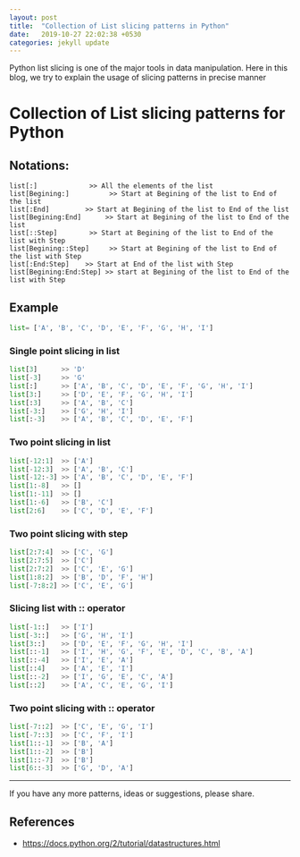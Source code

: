 ```yaml
---
layout: post
title:  "Collection of List slicing patterns in Python"
date:   2019-10-27 22:02:38 +0530
categories: jekyll update
---
```




Python list slicing is one of the major tools in data manipulation.
Here in this blog, we try to explain the usage of slicing patterns in precise manner

# Collection of List slicing patterns for Python 

##  Notations:

```
list[:]             >> All the elements of the list
list[Begining:]          >> Start at Begining of the list to End of the list
list[:End]         >> Start at Begining of the list to End of the list
list[Begining:End]      >> Start at Begining of the list to End of the list
list[::Step]        >> Start at Begining of the list to End of the list with Step
list[Begining::Step]     >> Start at Begining of the list to End of the list with Step
list[:End:Step]    >> Start at End of the list with Step
list[Begining:End:Step] >> start at Begining of the list to End of the list with Step
```
## Example

```python
list= ['A', 'B', 'C', 'D', 'E', 'F', 'G', 'H', 'I']
```

### Single point slicing in list

```python
list[3]      >> 'D'
list[-3]     >> 'G'
list[:]      >> ['A', 'B', 'C', 'D', 'E', 'F', 'G', 'H', 'I']
list[3:]     >> ['D', 'E', 'F', 'G', 'H', 'I']
list[:3]     >> ['A', 'B', 'C']
list[-3:]    >> ['G', 'H', 'I']
list[:-3]    >> ['A', 'B', 'C', 'D', 'E', 'F']
```
### Two point slicing in list

```python
list[-12:1]  >> ['A']
list[-12:3]  >> ['A', 'B', 'C']
list[-12:-3] >> ['A', 'B', 'C', 'D', 'E', 'F']
list[1:-8]   >> []
list[1:-11]  >> []
list[1:-6]   >> ['B', 'C']
list[2:6]    >> ['C', 'D', 'E', 'F']
```

### Two point slicing with step

```python
list[2:7:4]  >> ['C', 'G']
list[2:7:5]  >> ['C']
list[2:7:2]  >> ['C', 'E', 'G']
list[1:8:2]  >> ['B', 'D', 'F', 'H']
list[-7:8:2] >> ['C', 'E', 'G']
```

### Slicing list with :: operator

```python
list[-1::]   >> ['I']
list[-3::]   >> ['G', 'H', 'I']
list[3::]    >> ['D', 'E', 'F', 'G', 'H', 'I']
list[::-1]   >> ['I', 'H', 'G', 'F', 'E', 'D', 'C', 'B', 'A']
list[::-4]   >> ['I', 'E', 'A']
list[::4]    >> ['A', 'E', 'I']
list[::-2]   >> ['I', 'G', 'E', 'C', 'A']
list[::2]    >> ['A', 'C', 'E', 'G', 'I']

```

### Two point slicing with :: operator

```python
list[-7::2]  >> ['C', 'E', 'G', 'I']
list[-7::3]  >> ['C', 'F', 'I']
list[1::-1]  >> ['B', 'A']
list[1::-2]  >> ['B']
list[1::-7]  >> ['B']
list[6::-3]  >> ['G', 'D', 'A']
```

___
If you have any more patterns, ideas or suggestions, please share.

## References

- https://docs.python.org/2/tutorial/datastructures.html


